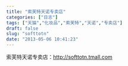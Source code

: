 ```yaml
---
title: "索芙特天诺专卖店"
categories: ["日志"]
tags: ["天猫","化妆品","索芙特","天诺","专卖店"]
draft: false
slug: "softtotn"
date: "2013-05-06 10:41:23"
---
```


索芙特天诺专卖店：<a href="http://s.click.taobao.com/t?e=zGU34CA7K%2BPkqB04MQzdgG3VSuWRI1IF3n%2FzhW5KiaIDnEq90XXMljgGuZvaIZGlwOpXdVO7yxdmXdDEnyjgxu35EhjF" target="_blank">http://softtotn.tmall.com</a>

